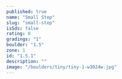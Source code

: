 ```yaml
---
published: true
name: "Small Step"
slug: "small-step"
isSds: false
rating: 0
gradings: "1"
boulder: "1.5"
zone: 1
id: "1.5.1"
description: ""
image: "/boulders/tiny/tiny-1-w3024w.jpg"
---
```



